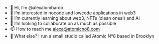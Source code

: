 - 👋 Hi, I’m @alexalombardo
- 👀 I’m interested in nocode and lowcode applications in web3
- 🌱 I’m currently learning about web3, NFTs (clean ones!) and AI
- 💞️ I’m looking to collaborate on as much as possible
- 📫 How to reach me alexa@atomicno8.com
- 🤷 What else? I run a small studio called Atomic N°8 based in Brooklyn
